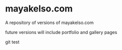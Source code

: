 # mayakelso.com
A repository of versions of mayakelso.com

future versions will include portfolio and gallery pages

git test